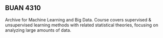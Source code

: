 ## BUAN 4310

Archive for Machine Learning and Big Data. Course covers supervised & unsupervised learning methods with related statistical theories, focusing on analyzing large amounts of data.
